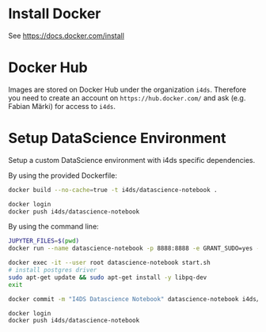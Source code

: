 # Install Docker

See https://docs.docker.com/install


# Docker Hub

Images are stored on Docker Hub under the organization `i4ds`. Therefore you need to create an account on `https://hub.docker.com/` and ask (e.g. Fabian Märki) for access to `i4ds`.

# Setup DataScience Environment  

Setup a custom DataScience environment with i4ds specific dependencies.

By using the provided Dockerfile:

```bash
docker build --no-cache=true -t i4ds/datascience-notebook .

docker login
docker push i4ds/datascience-notebook
```


By using the command line:

```bash
JUPYTER_FILES=$(pwd)
docker run --name datascience-notebook -p 8888:8888 -e GRANT_SUDO=yes -v "${JUPYTER_FILES}":/home/jovyan/work -d jupyter/datascience-notebook start-notebook.sh --NotebookApp.token=''

docker exec -it --user root datascience-notebook start.sh
# install postgres driver
sudo apt-get update && sudo apt-get install -y libpq-dev
exit

docker commit -m "I4DS Datascience Notebook" datascience-notebook i4ds/datascience-notebook:latest

docker login
docker push i4ds/datascience-notebook
```
